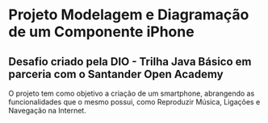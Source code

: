 # Projeto Modelagem e Diagramação de um Componente iPhone

## Desafio criado pela DIO - Trilha Java Básico em parceria com o Santander Open Academy

O projeto tem como objetivo a criação de um smartphone, abrangendo as funcionalidades que o mesmo possui, como Reproduzir Música, Ligações e Navegação na Internet.
